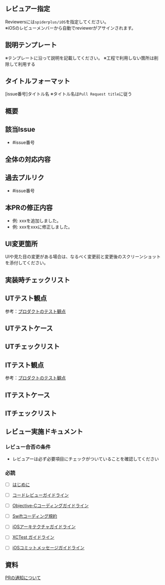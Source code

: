 ## レビュアー指定
Reviewersには`spiderplus/iOS`を指定してください。  
※iOSのレビューメンバーから自動でreviewerがアサインされます。

## 説明テンプレート
※テンプレートに沿って説明を記載してください。
※工程で利用しない箇所は削除して利用する

## タイトルフォーマット
[issue番号]タイトル名
※タイトル名は`Pull Request title`に従う
<!--
  [Pull Request title]
  他人に伝わるように調査結果を1行でまとめる
  また、エンジニア以外の職種の人にも理解できるようなタイトルにする
-->

## 概要
<!--
  PRにおける修正の概要を記載する
  不具合の場合、原因と修正を併せて記載すると良い
-->

## 該当Issue
<!--
  元となるGithub issuesの番号を記載する
  仕様書に変更があった場合は変更した仕様書のリンクを貼る
  不具合の現象は関連issueを確認する
-->
+ #issue番号

## 全体の対応内容
<!--
  1つのissueの対応に対し、PRが複数分かれる場合、
  修正全体に対する対応内容を記載する（不要な場合は項目を削除する）
-->

## 過去プルリク
<!--
  1つのissueの対応に対し、PRが複数分かれる場合、
  過去のPR番号を記載する（不要な場合は項目を削除する）
-->
+ #issue番号

## 本PRの修正内容
<!--
  実装した内容について、具体的な変更点を書く
  多くなる場合は箇条書きにして記載する
-->
- 例: xxxを追加しました。
- 例: xxxをxxxに修正しました。

## UI変更箇所
<!--
  UI変更箇所の画面キャプチャを貼り付ける
  変更前後がわかるように記載する
-->
UIや見た目の変更がある場合は、なるべく変更前と変更後のスクリーンショットを添付してください。

## 実装時チェックリスト
<!--
   調査結果シートより抜粋した実装時に注意する点についてチェックリストにチェックをつける※[テンプレート:処置方針](https://docs.google.com/spreadsheets/d/1f19U9He7KCVt6bQyimJ_R9LrSIg6811o/edit#gid=1313733481&range=35:40)
  対象外の内容の場合はチェックリストの後ろにカッコ書きで対象外、その理由を明記する
  すべてチェックされていることがレビュー完了の条件
- [ ] 今後チェックが増えていくので、チェックリストがあればチェックしてください
-->


## UTテスト観点
<!--
  今回のPR修正に対して書く
  どのようなテスト観点でテストケースを導いたかを記載
  （将来的には観点表からどれを選択したのか理由を明記）
  プロダクトとしてのテスト観点のリンクは別途記載
-->
参考：[プロダクトのテスト観点](https://github.com/spiderplus/documents/blob/master/%E5%93%81%E8%B3%AA%E7%AE%A1%E7%90%86/%E9%96%8B%E7%99%BA%E9%81%8B%E7%94%A8%E3%83%95%E3%83%AD%E3%83%BC/%E9%96%8B%E7%99%BA%E3%83%86%E3%82%B9%E3%83%88%E8%A6%B3%E7%82%B9.md)

## UTテストケース
<!--
  今回のPR修正に対して書く
  テストケースの内容を書く（単体テスト項目書へのリンクを記載）
  自動テストなど、コードレベルで動作保証したものについてはここに書かなくても良い
-->

## UTチェックリスト
<!--
  調査結果シートより抜粋したUT実施時に注意する点についてチェックリストにチェックをつける
  対象外の内容の場合はチェックリストの後ろにカッコ書きで対象外、その理由を明記する
  すべてチェックされていることがレビュー完了の条件
- [ ] 今後チェックが増えていくので、チェックリストがあればチェックしてください
-->

## ITテスト観点
<!--
  今回のPR修正に対して書く
  どのようなテスト観点でテストケースを導いたかを記載
  （将来的には観点表からどれを選択したのか理由を明記）
  プロダクトとしてのテスト観点のリンクは別途記載
-->
参考：[プロダクトのテスト観点](https://github.com/spiderplus/documents/blob/master/%E5%93%81%E8%B3%AA%E7%AE%A1%E7%90%86/%E9%96%8B%E7%99%BA%E9%81%8B%E7%94%A8%E3%83%95%E3%83%AD%E3%83%BC/%E9%96%8B%E7%99%BA%E3%83%86%E3%82%B9%E3%83%88%E8%A6%B3%E7%82%B9.md)

## ITテストケース
<!--
  今回のPR修正に対して書く
  テストケースの内容を書く（結合テスト項目書へのリンクを記載）
  自動テストなど、コードレベルで動作保証したものについてはここに書かなくても良い
-->

## ITチェックリスト
<!--
  UT実施時に注意する点についてチェックリストにチェックをつける
  対象外の内容の場合はチェックリストの後ろにカッコ書きで対象外、その理由を明記する
  すべてチェックされていることがレビュー完了の条件
- [ ] 今後チェックが増えていくので、チェックリストがあればチェックしてください
-->

## レビュー実施ドキュメント
### レビュー合否の条件
  - レビュアーは必ず必要項目にチェックがついていることを確認してください
### 必読

- [ ] [はじめに](https://github.com/spiderplus/documents/blob/master/%E5%93%81%E8%B3%AA%E7%AE%A1%E7%90%86/%E3%82%B3%E3%83%BC%E3%83%89%E3%83%AC%E3%83%93%E3%83%A5%E3%83%BC/%E3%81%AF%E3%81%98%E3%82%81%E3%81%AB.md)

- [ ] [コードレビューガイドライン](https://github.com/spiderplus/documents/blob/master/%E5%93%81%E8%B3%AA%E7%AE%A1%E7%90%86/%E3%82%B3%E3%83%BC%E3%83%89%E3%83%AC%E3%83%93%E3%83%A5%E3%83%BC/%E3%82%B3%E3%83%BC%E3%83%89%E3%83%AC%E3%83%93%E3%83%A5%E3%83%BC%E3%82%AC%E3%82%A4%E3%83%89%E3%83%A9%E3%82%A4%E3%83%B3.md)

- [ ] [Objective-Cコーディングガイドライン](https://github.com/spiderplus/documents/blob/master/%E5%93%81%E8%B3%AA%E7%AE%A1%E7%90%86/%E8%A6%8F%E7%B4%84/App/Objective-C%E3%82%B3%E3%83%BC%E3%83%87%E3%82%A3%E3%83%B3%E3%82%B0%E3%82%AC%E3%82%A4%E3%83%89%E3%83%A9%E3%82%A4%E3%83%B3.md)

- [ ] [Swiftコーディング規約](https://github.com/spiderplus/documents/blob/master/%E5%93%81%E8%B3%AA%E7%AE%A1%E7%90%86/%E8%A6%8F%E7%B4%84/App/Swift%E3%82%B3%E3%83%BC%E3%83%87%E3%82%A3%E3%83%B3%E3%82%B0%E8%A6%8F%E7%B4%84.md)

- [ ] [iOSアーキテクチャガイドライン](https://github.com/spiderplus/documents/blob/master/%E5%93%81%E8%B3%AA%E7%AE%A1%E7%90%86/%E8%A6%8F%E7%B4%84/App/iOS%E3%82%A2%E3%83%BC%E3%82%AD%E3%83%86%E3%82%AF%E3%83%81%E3%83%A3%E3%82%AC%E3%82%A4%E3%83%89%E3%83%A9%E3%82%A4%E3%83%B3.md)

- [ ] [XCTest ガイドライン](https://github.com/spiderplus/documents/blob/master/%E5%93%81%E8%B3%AA%E7%AE%A1%E7%90%86/%E8%87%AA%E5%8B%95%E3%83%86%E3%82%B9%E3%83%88/XCTest/2.XCTest%20%E3%82%AC%E3%82%A4%E3%83%89%E3%83%A9%E3%82%A4%E3%83%B3.md)

- [ ] [iOSコミットメッセージガイドライン](https://github.com/spiderplus/documents/blob/master/%E5%93%81%E8%B3%AA%E7%AE%A1%E7%90%86/%E8%A6%8F%E7%B4%84/App/iOS%E3%82%B3%E3%83%9F%E3%83%83%E3%83%88%E3%83%A1%E3%83%83%E3%82%BB%E3%83%BC%E3%82%B8%E3%82%AC%E3%82%A4%E3%83%89%E3%83%A9%E3%82%A4%E3%83%B3.md)

## 資料

[PRの通知について](https://github.com/spiderplus/documents/blob/master/%E9%96%8B%E7%99%BA%E7%92%B0%E5%A2%83/%E3%82%A2%E3%83%97%E3%83%AA/PR%E3%81%AE%E9%80%9A%E7%9F%A5%E3%81%AB%E3%81%A4%E3%81%84%E3%81%A6.md)
